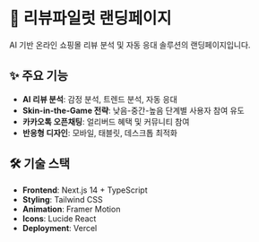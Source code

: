 # 🚀 리뷰파일럿 랜딩페이지

AI 기반 온라인 쇼핑몰 리뷰 분석 및 자동 응대 솔루션의 랜딩페이지입니다.

## ✨ 주요 기능

- **AI 리뷰 분석**: 감정 분석, 트렌드 분석, 자동 응대
- **Skin-in-the-Game 전략**: 낮음-중간-높음 단계별 사용자 참여 유도
- **카카오톡 오픈채팅**: 얼리버드 혜택 및 커뮤니티 참여
- **반응형 디자인**: 모바일, 태블릿, 데스크톱 최적화

## 🛠 기술 스택

- **Frontend**: Next.js 14 + TypeScript
- **Styling**: Tailwind CSS
- **Animation**: Framer Motion
- **Icons**: Lucide React
- **Deployment**: Vercel
